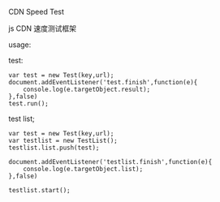 CDN Speed Test

js CDN 速度测试框架

usage:

test:

    var test = new Test(key,url);
    document.addEventListener('test.finish',function(e){
        console.log(e.targetObject.result);
    },false)
    test.run();

test list;

    var test = new Test(key,url);
    var testlist = new TestList();
    testlist.list.push(test);

    document.addEventListener('testlist.finish',function(e){
        console.log(e.targetObject.list);
    },false)

    testlist.start();